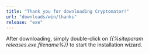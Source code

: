 ```yaml
---
title: "Thank you for downloading Cryptomator!"
url: "downloads/win/thanks"
release: "exe"
---
```


After downloading, simply double-click on _{{%siteparam releases.exe.filename%}}_ to start the installation wizard.
